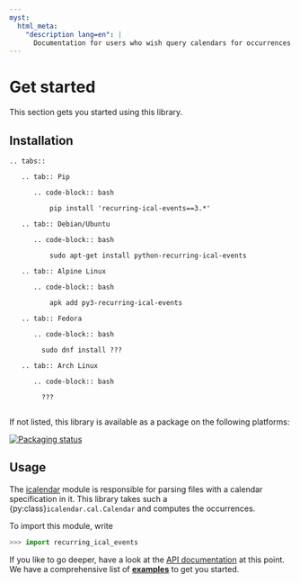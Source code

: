 ```yaml
---
myst:
  html_meta:
    "description lang=en": |
      Documentation for users who wish query calendars for occurrences of events and other components.
---
```


# Get started

This section gets you started using this library.

## Installation

```{eval-rst}
.. tabs::

   .. tab:: Pip

      .. code-block:: bash

          pip install 'recurring-ical-events==3.*'

   .. tab:: Debian/Ubuntu

      .. code-block:: bash

          sudo apt-get install python-recurring-ical-events

   .. tab:: Alpine Linux

      .. code-block:: bash

          apk add py3-recurring-ical-events

   .. tab:: Fedora

      .. code-block:: bash

        sudo dnf install ???

   .. tab:: Arch Linux

      .. code-block:: bash

        ???


```

If not listed, this library is available as a package on the following platforms:

[![Packaging status](https://repology.org/badge/vertical-allrepos/python%3Arecurring-ical-events.svg?columns=3)](https://repology.org/project/python%3Arecurring-ical-events/versions)

## Usage

The [icalendar] module is responsible for parsing files with a calendar specification in it.
This library takes such a {py:class}`icalendar.cal.Calendar` and computes the occurrences.

To import this module, write

```python
>>> import recurring_ical_events
```

If you like to go deeper, have a look at the [API documentation](../reference/api) at this point.
We have a comprehensive list of **[examples]** to get you started.

[icalendar]: https://icalendar.readthedocs.io
[examples]: examples.rst

